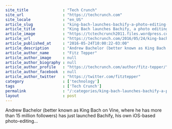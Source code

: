 ```yaml
---
site_title               : "Tech Crunch"
site_url                 : "https://techcrunch.com"
site_locale              : "en_US"
article_slug             : "king-bach-launches-bachify-a-photo-editing-app-for-the-social-media-obsessed"
article_title            : "King Bach launches Bachify, a photo editing app for the social media obsessed"
article_image            : "https://tctechcrunch2011.files.wordpress.com/2016/05/bachify-can-do-what-meme.jpg?w=764&h=400&crop=1"
article_url              : "https://techcrunch.com/2016/05/24/king-bach-launches-bachify-a-photo-editing-app-for-the-social-media-obsessed/"
article_published_at     : "2016-05-24T10:00:22-03:00"
article_description      : "Andrew Bachelor (better known as King Bach on Vine, where he has more than 15 million followers) has just launched Bachify, his own iOS-based photo-editing..."
article_author_name      : "Fitz Tepper"
article_author_image     : null
article_author_biography : null
article_author_profile   : "https://techcrunch.com/author/fitz-tepper/"
article_author_facebook  : null
article_author_twitter   : "https://twitter.com/fitztepper"
category                 : ['technology']
tags                     : ['Tech Crunch']
permalink                : "/:categories/king-bach-launches-bachify-a-photo-editing-app-for-the-social-media-obsessed/"
layout                   : post
---
```


Andrew Bachelor (better known as King Bach on Vine, where he has more than 15 million followers) has just launched Bachify, his own iOS-based photo-editing...
